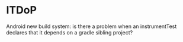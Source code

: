 ITDoP
=====

Android new build system: is there a problem when an instrumentTest declares that it depends on a gradle sibling project?
